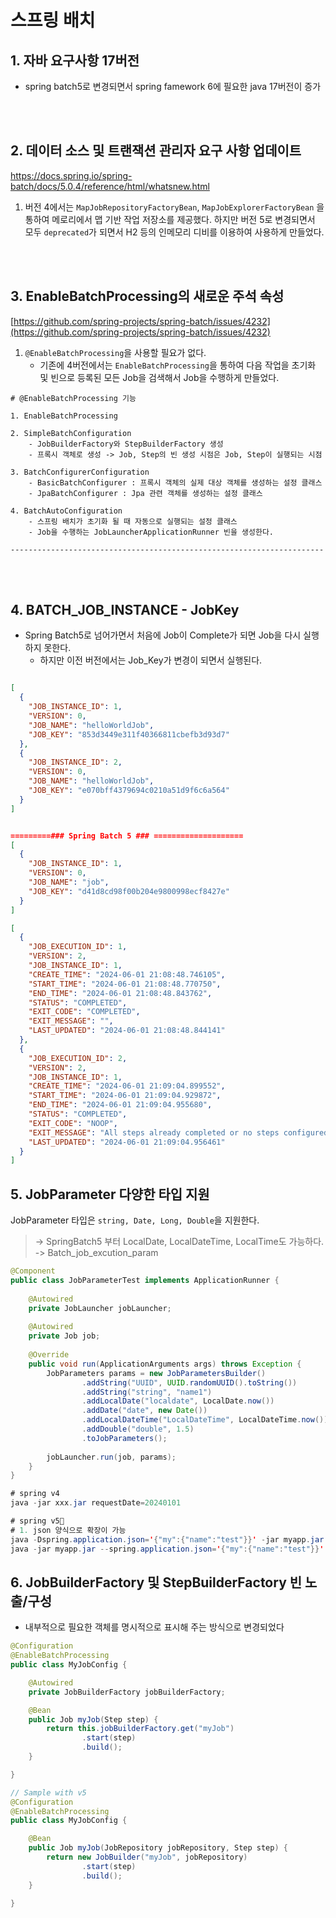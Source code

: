 # 스프링 배치

## 1. 자바 요구사항 17버전
- spring batch5로 변경되면서 spring famework 6에 필요한 java 17버전이 증가

<br/>
<br/>

## 2.  데이터 소스 및 트랜잭션 관리자 요구 사항 업데이트
https://docs.spring.io/spring-batch/docs/5.0.4/reference/html/whatsnew.html
1.  버전 4에서는 `MapJobRepositoryFactoryBean`, `MapJobExplorerFactoryBean` 을 통하여  메로리에서 맵 기반 작업 저장소를 제공했다. 하지만 버전 5로 변경되면서 모두 `deprecated`가 되면서 H2 등의 인메모리 디비를 이용하여 사용하게 만들었다.

<br/>
<br/>

## 3.  EnableBatchProcessing의 새로운 주석 속성
[https://github.com/spring-projects/spring-batch/issues/4232](https://github.com/spring-projects/spring-batch/issues/4232)



1. `@EnableBatchProcessing`을 사용할 필요가 없다.
    - 기존에 4버전에서는 `EnableBatchProcessing`을 통하여 다음 작업을 초기화 및 빈으로 등록된 모든 Job을 검색해서 Job을 수행하게 만들었다.
```text
# @EnableBatchProcessing 기능

1. EnableBatchProcessing

2. SimpleBatchConfiguration
    - JobBuilderFactory와 StepBuilderFactory 생성
    - 프록시 객체로 생성 -> Job, Step의 빈 생성 시점은 Job, Step이 실행되는 시점

3. BatchConfigurerConfiguration
    - BasicBatchConfigurer : 프록시 객체의 실제 대상 객체를 생성하는 설정 클래스
    - JpaBatchConfigurer : Jpa 관련 객체를 생성하는 설정 클래스
    
4. BatchAutoConfiguration
    - 스프링 배치가 초기화 될 때 자동으로 실행되는 설정 클래스
    - Job을 수행하는 JobLauncherApplicationRunner 빈을 생성한다.

----------------------------------------------------------------------
```

<br/>
<br/>

## 4. BATCH_JOB_INSTANCE - JobKey
- Spring Batch5로 넘어가면서 처음에 Job이 Complete가 되면 Job을 다시 실행하지 못한다.
    - 하지만 이전 버전에서는 Job_Key가 변경이 되면서 실행된다.


```json

[
  {
    "JOB_INSTANCE_ID": 1,
    "VERSION": 0,
    "JOB_NAME": "helloWorldJob",
    "JOB_KEY": "853d3449e311f40366811cbefb3d93d7"
  },
  {
    "JOB_INSTANCE_ID": 2,
    "VERSION": 0,
    "JOB_NAME": "helloWorldJob",
    "JOB_KEY": "e070bff4379694c0210a51d9f6c6a564"
  }
]


=========### Spring Batch 5 ### ====================
[
  {
    "JOB_INSTANCE_ID": 1,
    "VERSION": 0,
    "JOB_NAME": "job",
    "JOB_KEY": "d41d8cd98f00b204e9800998ecf8427e"
  }
]

[
  {
    "JOB_EXECUTION_ID": 1,
    "VERSION": 2,
    "JOB_INSTANCE_ID": 1,
    "CREATE_TIME": "2024-06-01 21:08:48.746105",
    "START_TIME": "2024-06-01 21:08:48.770750",
    "END_TIME": "2024-06-01 21:08:48.843762",
    "STATUS": "COMPLETED",
    "EXIT_CODE": "COMPLETED",
    "EXIT_MESSAGE": "",
    "LAST_UPDATED": "2024-06-01 21:08:48.844141"
  },
  {
    "JOB_EXECUTION_ID": 2,
    "VERSION": 2,
    "JOB_INSTANCE_ID": 1,
    "CREATE_TIME": "2024-06-01 21:09:04.899552",
    "START_TIME": "2024-06-01 21:09:04.929872",
    "END_TIME": "2024-06-01 21:09:04.955680",
    "STATUS": "COMPLETED",
    "EXIT_CODE": "NOOP",
    "EXIT_MESSAGE": "All steps already completed or no steps configured for this job.",
    "LAST_UPDATED": "2024-06-01 21:09:04.956461"
  }
]
```


## 5. JobParameter 다양한 타입 지원
JobParameter 타입은 `string, Date, Long, Double`을 지원한다.
> -> SpringBatch5 부터 LocalDate, LocalDateTime, LocalTime도 가능하다.
> 	-> Batch_job_excution_param

```java
@Component  
public class JobParameterTest implements ApplicationRunner {  
  
    @Autowired  
    private JobLauncher jobLauncher;  
  
    @Autowired  
    private Job job;  
  
    @Override  
    public void run(ApplicationArguments args) throws Exception {  
        JobParameters params = new JobParametersBuilder()  
                .addString("UUID", UUID.randomUUID().toString())  
                .addString("string", "name1")  
                .addLocalDate("localdate", LocalDate.now())  
                .addDate("date", new Date())  
                .addLocalDateTime("LocalDateTime", LocalDateTime.now())  
                .addDouble("double", 1.5)  
                .toJobParameters();  
  
        jobLauncher.run(job, params);  
    }  
}

# spring v4
java -jar xxx.jar requestDate=20240101

# spring v5
# 1. json 양식으로 확장이 가능
java -Dspring.application.json='{"my":{"name":"test"}}' -jar myapp.jar
java -jar myapp.jar --spring.application.json='{"my":{"name":"test"}}'
```

## 6. JobBuilderFactory 및 StepBuilderFactory 빈 노출/구성
-  내부적으로 필요한 객체를 명시적으로 표시해 주는 방식으로 변경되었다

```java
@Configuration
@EnableBatchProcessing
public class MyJobConfig {

    @Autowired
    private JobBuilderFactory jobBuilderFactory;

    @Bean
    public Job myJob(Step step) {
        return this.jobBuilderFactory.get("myJob")
                .start(step)
                .build();
    }

}

// Sample with v5
@Configuration
@EnableBatchProcessing
public class MyJobConfig {

    @Bean
    public Job myJob(JobRepository jobRepository, Step step) {
        return new JobBuilder("myJob", jobRepository)
                .start(step)
                .build();
    }

}

```